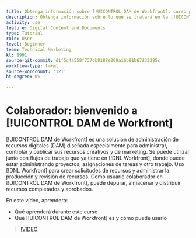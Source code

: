 ```yaml
---
title: Obtenga información sobre [!UICONTROL DAM de Workfront], curso para colaboradores
description: Obtenga información sobre lo que se tratará en la [!UICONTROL DAM de Workfront], curso de colaborador .
activity: use
feature: Digital Content and Documents
type: Tutorial
role: User
level: Beginner
team: Technical Marketing
kt: 8991
source-git-commit: d1f5c4a558f737cb8188e209a16b91b67d32285c
workflow-type: tm+mt
source-wordcount: '121'
ht-degree: 0%

---
```


# Colaborador: bienvenido a [!UICONTROL DAM de Workfront]

[!UICONTROL DAM de Workfront] es una solución de administración de recursos digitales (DAM) diseñada especialmente para administrar, controlar y publicar sus recursos creativos y de marketing. Se puede utilizar junto con flujos de trabajo que ya tiene en [!DNL Workfront], donde puede estar administrando proyectos, asignaciones de tareas y otro trabajo. Uso [!DNL Workfront] para crear solicitudes de recursos y administrar la producción y revisión de recursos. Como usuario colaborador en [!UICONTROL DAM de Workfront], puede depurar, almacenar y distribuir recursos completados y aprobados.

En este vídeo, aprenderá:

* Qué aprenderá durante este curso
* Qué [!UICONTROL DAM de Workfront] es y cómo puede usarlo

>[!VIDEO](https://video.tv.adobe.com/v/335251/?quality=12)
